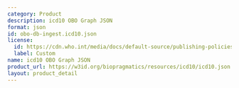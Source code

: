 ```yaml
---
category: Product
description: icd10 OBO Graph JSON
format: json
id: obo-db-ingest.icd10.json
license:
  id: https://cdn.who.int/media/docs/default-source/publishing-policies/copyright/who-faq-licensing-icd-10.pdf
  label: Custom
name: icd10 OBO Graph JSON
product_url: https://w3id.org/biopragmatics/resources/icd10/icd10.json
layout: product_detail
---
```

